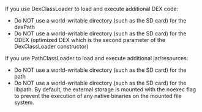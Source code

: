 If you use DexClassLoader to load and execute additional DEX code:

* Do NOT use a world-writable directory (such as the SD card) for the dexPath
* Do NOT use a world-writable directory (such as the SD card) for the ODEX (optimized DEX which is the second parameter of the DexClassLoader constructor)

If you use PathClassLoader to load and execute additional jar/resources:

* Do NOT use a world-writable directory (such as the SD card) for the path
* Do NOT use a world-writable directory (such as the SD card) for the libpath. By default, the external storage is mounted with the noexec flag to prevent the execution of any native binaries on the mounted file system.